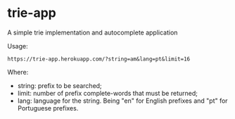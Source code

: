# trie-app
A simple trie implementation and autocomplete application

Usage:
```
https://trie-app.herokuapp.com/?string=am&lang=pt&limit=16
```

Where:
- string: prefix to be searched;
- limit: number of prefix complete-words that must be returned;
- lang: language for the string. Being "en" for English prefixes and "pt" for Portuguese prefixes.


